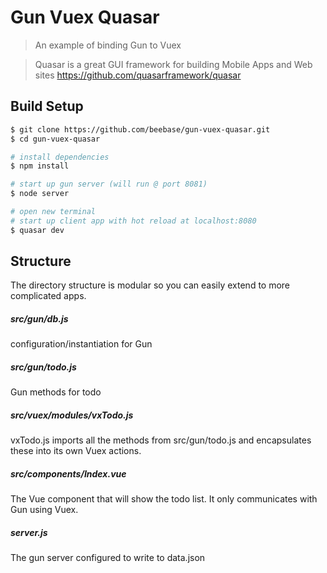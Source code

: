 # Gun Vuex Quasar 

> An example of binding Gun to Vuex

> Quasar is a great GUI framework for building Mobile Apps and Web sites
https://github.com/quasarframework/quasar

## Build Setup

```bash
$ git clone https://github.com/beebase/gun-vuex-quasar.git
$ cd gun-vuex-quasar
```
``` bash
# install dependencies
$ npm install
```
```bash
# start up gun server (will run @ port 8081)
$ node server
```
```bash
# open new terminal
# start up client app with hot reload at localhost:8080
$ quasar dev
```

## Structure

The directory structure is modular so you 
can easily extend to more complicated apps.

##### src/gun/db.js
configuration/instantiation for Gun
##### src/gun/todo.js
Gun methods for todo
##### src/vuex/modules/vxTodo.js
vxTodo.js imports all the methods from src/gun/todo.js and encapsulates these
into its own Vuex actions.
##### src/components/Index.vue
The Vue component that will show the todo list.
It only communicates with Gun using Vuex.

##### server.js 
The gun server configured to write to data.json